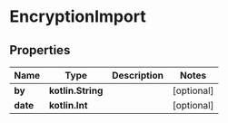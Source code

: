 
# EncryptionImport

## Properties
| Name | Type | Description | Notes |
| ------------ | ------------- | ------------- | ------------- |
| **by** | **kotlin.String** |  |  [optional] |
| **date** | **kotlin.Int** |  |  [optional] |
